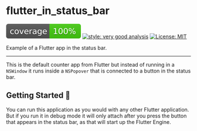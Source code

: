 # flutter_in_status_bar

![coverage][coverage_badge]
[![style: very good analysis][very_good_analysis_badge]][very_good_analysis_link]
[![License: MIT][license_badge]][license_link]

Example of a Flutter app in the status bar.

---

This is the default counter app from Flutter but instead of running in a `NSWindow` it runs inside a `NSPopover` that is connected to a button in the status bar.

## Getting Started 🚀

You can run this application as you would with any other Flutter application. But if you run it in debug mode it will only attach after you press the button that appears in the status bar, as that will start up the Flutter Engine.

[coverage_badge]: coverage_badge.svg
[license_badge]: https://img.shields.io/badge/license-MIT-blue.svg
[license_link]: https://opensource.org/licenses/MIT
[very_good_analysis_badge]: https://img.shields.io/badge/style-very_good_analysis-B22C89.svg
[very_good_analysis_link]: https://pub.dev/packages/very_good_analysis
